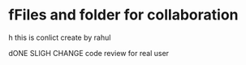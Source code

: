 # fFiles and folder for collaboration
 h this is conlict create by rahul

 dONE SLIGH CHANGE
 code review for real user
